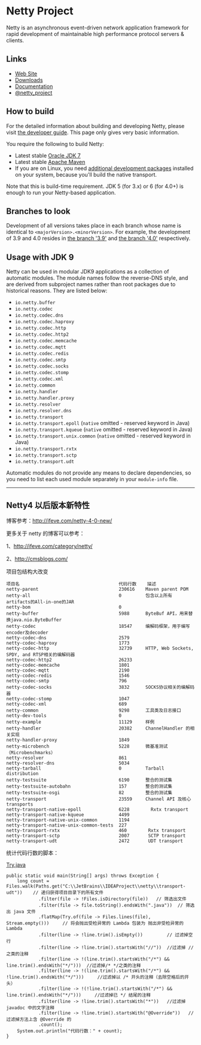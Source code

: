 # Netty Project

Netty is an asynchronous event-driven network application framework for rapid development of maintainable high performance protocol servers & clients.

## Links

* [Web Site](http://netty.io/)
* [Downloads](http://netty.io/downloads.html)
* [Documentation](http://netty.io/wiki/)
* [@netty_project](https://twitter.com/netty_project)

## How to build

For the detailed information about building and developing Netty, please visit [the developer guide](http://netty.io/wiki/developer-guide.html).  This page only gives very basic information.

You require the following to build Netty:

* Latest stable [Oracle JDK 7](http://www.oracle.com/technetwork/java/)
* Latest stable [Apache Maven](http://maven.apache.org/)
* If you are on Linux, you need [additional development packages](http://netty.io/wiki/native-transports.html) installed on your system, because you'll build the native transport.

Note that this is build-time requirement.  JDK 5 (for 3.x) or 6 (for 4.0+) is enough to run your Netty-based application.

## Branches to look

Development of all versions takes place in each branch whose name is identical to `<majorVersion>.<minorVersion>`.  For example, the development of 3.9 and 4.0 resides in [the branch '3.9'](https://github.com/netty/netty/tree/3.9) and [the branch '4.0'](https://github.com/netty/netty/tree/4.0) respectively.

## Usage with JDK 9

Netty can be used in modular JDK9 applications as a collection of automatic modules. The module names follow the
reverse-DNS style, and are derived from subproject names rather than root packages due to historical reasons. They
are listed below:

 * `io.netty.buffer`
 * `io.netty.codec`
 * `io.netty.codec.dns`
 * `io.netty.codec.haproxy`
 * `io.netty.codec.http`
 * `io.netty.codec.http2`
 * `io.netty.codec.memcache`
 * `io.netty.codec.mqtt`
 * `io.netty.codec.redis`
 * `io.netty.codec.smtp`
 * `io.netty.codec.socks`
 * `io.netty.codec.stomp`
 * `io.netty.codec.xml`
 * `io.netty.common`
 * `io.netty.handler`
 * `io.netty.handler.proxy`
 * `io.netty.resolver`
 * `io.netty.resolver.dns`
 * `io.netty.transport`
 * `io.netty.transport.epoll` (`native` omitted - reserved keyword in Java)
 * `io.netty.transport.kqueue` (`native` omitted - reserved keyword in Java)
 * `io.netty.transport.unix.common` (`native` omitted - reserved keyword in Java)
 * `io.netty.transport.rxtx`
 * `io.netty.transport.sctp`
 * `io.netty.transport.udt`



Automatic modules do not provide any means to declare dependencies, so you need to list each used module separately
in your `module-info` file.

---

## Netty4 以后版本新特性

博客参考：http://ifeve.com/netty-4-0-new/

更多关于 netty 的博客可以参考：

1、http://ifeve.com/category/netty/

2、http://cmsblogs.com/

项目包结构大改变

```
项目名                                     代码行数    描述                                          
netty-parent	                          230616    Maven parent POM
netty-all      	                          0         包含以上所有artifacts的All-in-one的JAR
netty-bom                                 0
netty-buffer	                          5988      ByteBuf API，用来替换java.nio.ByteBuffer
netty-codec	                              18547     编解码框架，用于编写encoder及decoder
netty-codec-dns                           2579
netty-codec-haproxy                       1773
netty-codec-http	                      32739     HTTP, Web Sockets, SPDY, and RTSP相关的编解码器
netty-codec-http2                         26233
netty-codec-memcache                      1801
netty-codec-mqtt                          2190 
netty-codec-redis                         1546
netty-codec-smtp                          796
netty-codec-socks	                      3832      SOCKS协议相关的编解码器
netty-codec-stomp                         1047
netty-codec-xml                           689
netty-common	                          9298      工具类及日志接口
netty-dev-tools                           0
netty-example	                          11129     样例
netty-handler	                          20382     ChannelHandler 的相关实现
netty-handler-proxy	                      1849    
netty-microbench	                      5228      微基准测试（Microbenchmarks）
netty-resolver                            861
netty-resolver-dns                        5034
netty-tarball	                          0         Tarball distribution
netty-testsuite                           6190      整合的测试集
netty-testsuite-autobahn                  157       整合的测试集
netty-testsuite-osgi                      82        整合的测试集
netty-transport	                          23559     Channel API 及核心 transports
netty-transport-native-epoll              6228  	  Rxtx transport
netty-transport-native-kqueue             4499  	  
netty-transport-native-unix-common        1194  	
netty-transport-native-unix-common-tests  227	
netty-transport-rxtx	                  460        Rxtx transport
netty-transport-sctp	                  2007       SCTP transport
netty-transport-udt	                      2472       UDT transport
```

统计代码行数的脚本：

[Try.java](./Try.java)

```
public static void main(String[] args) throws Exception {
    long count = Files.walk(Paths.get("C:\\JetBrains\\IDEAProject\\netty\\transport-udt"))    // 递归获得项目目录下的所有文件
            .filter(file -> !Files.isDirectory(file))   // 筛选出文件
            .filter(file -> file.toString().endsWith(".java"))  // 筛选出 java 文件
            .flatMap(Try.of(file -> Files.lines(file), Stream.empty()))     // 将会抛出受检异常的 Lambda 包装为 抛出非受检异常的 Lambda
            .filter(line -> !line.trim().isEmpty())         // 过滤掉空行
            .filter(line -> !line.trim().startsWith("//"))  //过滤掉 //之类的注释
            .filter(line -> !(line.trim().startsWith("/*") && line.trim().endsWith("*/")))  //过滤掉/* */之类的注释
            .filter(line -> !(line.trim().startsWith("/*") && !line.trim().endsWith("*/")))     //过滤掉以 /* 开头的注释（去除空格后的开头）
            .filter(line -> !(!line.trim().startsWith("/*") && line.trim().endsWith("*/")))     //过滤掉已 */ 结尾的注释
            .filter(line -> !line.trim().startsWith("*"))   //过滤掉 javadoc 中的文字注释
            .filter(line -> !line.trim().startsWith("@Override"))   //过滤掉方法上含 @Override 的
            .count();
    System.out.println("代码行数：" + count);
}
```